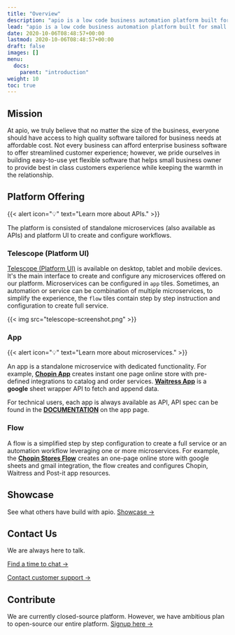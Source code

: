 ```yaml
---
title: "Overview"
description: "apio is a low code business automation platform built for small businesses and entrepreneurs."
lead: "apio is a low code business automation platform built for small businesses and entrepreneurs."
date: 2020-10-06T08:48:57+00:00
lastmod: 2020-10-06T08:48:57+00:00
draft: false
images: []
menu:
  docs:
    parent: "introduction"
weight: 10
toc: true
---
```


## Mission

At apio, we truly believe that no matter the size of the business, everyone should have access to high quality software tailored for business needs at affordable cost. Not every business can afford enterprise business software to offer streamlined customer experience; however, we pride ourselves in building easy-to-use yet flexible software that helps small business owner to provide best in class customers experience while keeping the warmth in the relationship.

## Platform Offering

<!-- TODO: add link for APIs -->
{{< alert icon="💡" text="Learn more about APIs." >}}

The platform is consisted of standalone microservices (also available as APIs) and platform UI to create and configure workflows.

### Telescope (Platform UI)

[Telescope (Platform UI)](https://telescope.apiobuild.com/) is available on desktop, tablet and mobile devices. It's the main interface to create and configure any microservices offered on our platform. Microservices can be configured in `app` tiles. Sometimes, an automation or service can be combination of multiple microservices, to simplify the experience, the `flow` tiles contain step by step instruction and configuration to create full service.

{{< img src="telescope-screenshot.png" >}}

### App

<!-- TODO: add link for Microservices -->
{{< alert icon="💡" text="Learn more about microservices." >}}

An app is a standalone microservice with dedicated functionality. For example, **[Chopin App](https://telescope.apiobuild.com/app/chopin)** creates instant one page online store with pre-defined integrations to catalog and order services. **[Waitress App](https://telescope.apiobuild.com/app/waitress")** is a **google** sheet wrapper API to fetch and append data.

For technical users, each app is always available as API, API spec can be found in the **[DOCUMENTATION](https://telescope.apiobuild.com/app/chopin/swagger)** on the app page.

### Flow

A flow is a simplified step by step configuration to create a full service or an automation workflow leveraging one or more microservices. For example, the **[Chopin Stores Flow](https://telescope.apiobuild.com/flow/chopin-stores)** creates an one-page online store with google sheets and gmail integration, the flow creates and configures Chopin, Waitress and Post-it app resources.

## Showcase

See what others have build with apio. [Showcase →](/showcase)

## Contact Us

We are always here to talk.

[Find a time to chat →](https://calendly.com/apiobuild)

[Contact customer support →](https://m.me/apiobuild)

## Contribute

We are currently closed-source platform. However, we have ambitious plan to open-source our entire platform. [Signup here →](/developer-sign-up)
